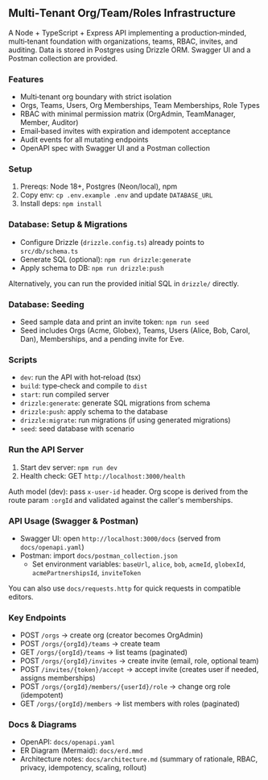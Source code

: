 ## Multi‑Tenant Org/Team/Roles Infrastructure

A Node + TypeScript + Express API implementing a production‑minded, multi‑tenant foundation with organizations, teams, RBAC, invites, and auditing. Data is stored in Postgres using Drizzle ORM. Swagger UI and a Postman collection are provided.

### Features

- Multi‑tenant org boundary with strict isolation
- Orgs, Teams, Users, Org Memberships, Team Memberships, Role Types
- RBAC with minimal permission matrix (OrgAdmin, TeamManager, Member, Auditor)
- Email‑based invites with expiration and idempotent acceptance
- Audit events for all mutating endpoints
- OpenAPI spec with Swagger UI and a Postman collection

### Setup

1. Prereqs: Node 18+, Postgres (Neon/local), npm
2. Copy env: `cp .env.example .env` and update `DATABASE_URL`
3. Install deps: `npm install`

### Database: Setup & Migrations

- Configure Drizzle (`drizzle.config.ts`) already points to `src/db/schema.ts`
- Generate SQL (optional): `npm run drizzle:generate`
- Apply schema to DB: `npm run drizzle:push`

Alternatively, you can run the provided initial SQL in `drizzle/` directly.

### Database: Seeding

- Seed sample data and print an invite token: `npm run seed`
- Seed includes Orgs (Acme, Globex), Teams, Users (Alice, Bob, Carol, Dan), Memberships, and a pending invite for Eve.

### Scripts

- `dev`: run the API with hot‑reload (tsx)
- `build`: type‑check and compile to `dist`
- `start`: run compiled server
- `drizzle:generate`: generate SQL migrations from schema
- `drizzle:push`: apply schema to the database
- `drizzle:migrate`: run migrations (if using generated migrations)
- `seed`: seed database with scenario

### Run the API Server

1. Start dev server: `npm run dev`
2. Health check: GET `http://localhost:3000/health`

Auth model (dev): pass `x-user-id` header. Org scope is derived from the route param `:orgId` and validated against the caller's memberships.

### API Usage (Swagger & Postman)

- Swagger UI: open `http://localhost:3000/docs` (served from `docs/openapi.yaml`)
- Postman: import `docs/postman_collection.json`
  - Set environment variables: `baseUrl`, `alice`, `bob`, `acmeId`, `globexId`, `acmePartnershipsId`, `inviteToken`

You can also use `docs/requests.http` for quick requests in compatible editors.

### Key Endpoints

- POST `/orgs` → create org (creator becomes OrgAdmin)
- POST `/orgs/{orgId}/teams` → create team
- GET `/orgs/{orgId}/teams` → list teams (paginated)
- POST `/orgs/{orgId}/invites` → create invite (email, role, optional team)
- POST `/invites/{token}/accept` → accept invite (creates user if needed, assigns memberships)
- POST `/orgs/{orgId}/members/{userId}/role` → change org role (idempotent)
- GET `/orgs/{orgId}/members` → list members with roles (paginated)

### Docs & Diagrams

- OpenAPI: `docs/openapi.yaml`
- ER Diagram (Mermaid): `docs/erd.mmd`
- Architecture notes: `docs/architecture.md` (summary of rationale, RBAC, privacy, idempotency, scaling, rollout)